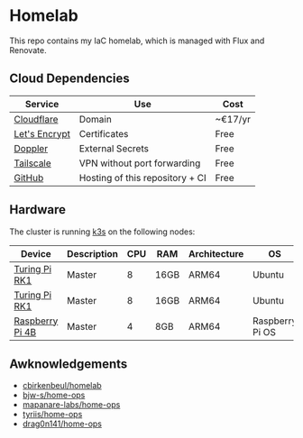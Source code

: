 # Homelab

This repo contains my IaC homelab, which is managed with Flux and Renovate.

## Cloud Dependencies

| Service | Use | Cost |
| ------- | --- | ---- |
| [Cloudflare](https://www.cloudflare.com/products/registrar/) | Domain | ~€17/yr |
| [Let's Encrypt](https://letsencrypt.org/) | Certificates | Free |
| [Doppler](https://www.doppler.com/) | External Secrets | Free |
| [Tailscale](https://tailscale.com/) | VPN without port forwarding | Free |
| [GitHub](https://github.com/) | Hosting of this repository + CI | Free |

## Hardware

The cluster is running [k3s](https://k3s.io/) on the following nodes:

|  Device | Description | CPU | RAM | Architecture | OS |
| ------- | ------------| --- | --- | ------------ | -- |
| [Turing Pi RK1](https://turingpi.com/product/turing-rk1/Turing) | Master | 8 | 16GB | ARM64 | Ubuntu |
| [Turing Pi RK1](https://turingpi.com/product/turing-rk1/Turing) | Master | 8 | 16GB | ARM64 | Ubuntu |
| [Raspberry Pi 4B](https://www.raspberrypi.com/products/raspberry-pi-4-model-b/) | Master | 4 | 8GB | ARM64 | Raspberry Pi OS |

## Awknowledgements

 - [cbirkenbeul/homelab](https://github.com/cbirkenbeul/homelab)
 - [bjw-s/home-ops](https://github.com/bjw-s/home-ops)
 - [mapanare-labs/home-ops](https://gitlab.com/mapanare-labs/mapanarenet/home-ops)
 - [tyriis/home-ops](https://github.com/tyriis/home-ops)
 - [drag0n141/home-ops](https://github.com/drag0n141/home-ops)

